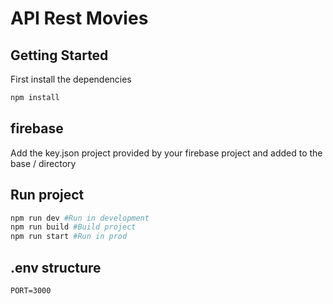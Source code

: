 # API Rest Movies

## Getting Started
First install the dependencies

```bash
npm install
```

## firebase

Add the key.json project provided by your firebase project and added to the base / directory

## Run project

```bash
npm run dev #Run in development
npm run build #Build project
npm run start #Run in prod

```


## .env structure

```
PORT=3000
```